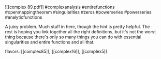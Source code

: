 ![[complex 89.pdf]] #complexanalysis #entirefunctions #openmappingtheorem #singularities #zeros #powerseries #powerseries #analyticfunctions 

A juicy problem. Much stuff in here, though the hint is pretty helpful. The rest is hoping you link together all the right definitions, but it's not the worst thing because there's only so many things you can do with essential singularities and entire functions and all that.

flavors: [[complex85]], [[complex16]], [[complex5]]